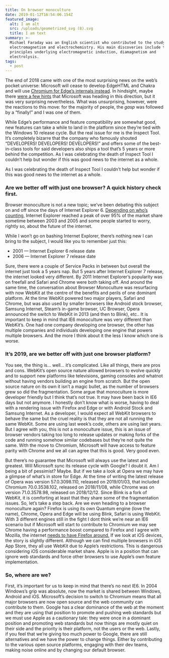 ```yaml
---
title: On browser monoculture
date: 2019-01-12T16:54:06.154Z
featured_image:
  alt: I am alt
  src: /uploads/geometrized_svg (8).svg
  title: I am text
summary: >-
  Michael Faraday was an English scientist who contributed to the study of
  electromagnetism and electrochemistry. His main discoveries include the
  principles underlying electromagnetic induction, diamagnetism and
  electrolysis.
tags:
  - post
---
```


The end of 2018 came with one of the most surprising news on the web’s pocket universe: Microsoft will cease to develop EdgeHTML and Chakra and will use [Chromium for Edge’s internals instead](https://github.com/MicrosoftEdge/MSEdge/blob/master/README.md). In hindsight, maybe there [were a few hints](https://9to5google.com/2018/11/19/microsoft-google-chrome-windows-10-arm/) that Microsoft was heading in this direction, but it was very surprising nevertheless. What was unsurprising, however, were the reactions to this move: for the majority of people, the _gasp_ was followed by a “finally!” and I was one of them.

While Edge’s performance and feature compatibility are somewhat good, new features can take a while to land in the platform since they’re tied with the Windows 10 release cycle. But the real issue for me is the Inspect Tool. It’s completely bizarre that the company who famously shouted “DEVELOPERS! DEVELOPERS! DEVELOPERS!” and offers some of the best-in-class tools for said developers also ships a tool that’s 5 years or more behind the competition. As I was celebrating the death of Inspect Tool I couldn’t help but wonder if this was good news to the internet as a whole.

As I was celebrating the death of Inspect Tool I couldn’t help but wonder if this was good news to the internet as a whole.

### Are we better off with just one browser? A quick history check first.

Browser monoculture is not a new topic; we’ve been debating this subject on and off since the days of Internet Explorer 6. [Depending on who’s counting](https://en.wikipedia.org/wiki/Usage_share_of_web_browsers), Internet Explorer reached a peak of over 95% of the market share sometime between 2003 and 2005 and some people started to worry, rightly so, about the future of the internet.

While I won’t go on bashing Internet Explorer, there’s nothing new I can bring to the subject, I would like you to remember just this:

- 2001 — Internet Explorer 6 release date
- 2006 — Internet Explorer 7 release date

Sure, there were a couple of Service Packs in between but overall the internet just took a 5 years nap. But 5 years after Internet Explorer 7 release, the internet looked very different. By 2011 Internet Explorer’s popularity was on freefall and Safari and Chrome were both taking off.
And around the same time, the conversation about Browser Monoculture was resurfacing with now WebKit at the centre of the benefits and perils of one dominant platform. At the time WebKit powered two major players, Safari and Chrome, but was also used by smaller browsers like Android stock browser, Samsung Internet, Steam’s in-game browser, UC Browser, Opera announced the switch to WebKit in 2013 (and then to Blink), etc..
It is important to keep in mind that IE6 monoculture was very different than WebKit’s. One had one company developing one browser, the other has multiple companies and individuals developing one engine that powers multiple browsers. And the more I think about it the less I know which one is worse.

### It’s 2019, are we better off with just one browser platform?

You see, the thing is… well… it’s complicated. Like all things, there are pros and cons. WebKit’s open source nature allowed browsers to evolve quickly and to support new platforms like televisions, gaming consoles and whatnot without having vendors building an engine from scratch. But the open source nature on its own it isn’t a magic bullet, as the number of browsers grew so did the fragmentation.
Some argue that monoculture is more developer friendly but I think that’s not true. It may have been back in IE6 days but not anymore.
I honestly don’t know what is worse, having to deal with a rendering issue with Firefox and Edge or with Android Stock and Samsung Internet.
As a developer, I would expect all WebKit browsers to behave the same but the cruel reality is that they are not all running the same WebKit. Some are using last week’s code, others are using last years. But I agree with you, this is not a monoculture issue, this is an issue of browser vendors taking too long to release updates or making forks of the code and running somehow similar codebases but they’re not quite the same.
With the move to Chromium, Microsoft will have access to feature parity with Chrome and we all can agree that this is good. Very good even.

But there’s no guarantee that Microsoft will always use the latest and greatest.
Will Microsoft sync its release cycle with Google? I doubt it. Am I being a bit of pessimist? Maybe. But if we take a look at Opera we may have a glimpse of what’s in store for Edge.
At the time of writing the latest release of Opera was version 57.0.3098.110, released on 2019/01/03, that included Chromium 70.0.3538.102, released on 2018/11/08, while Chrome was on version 71.0.3578.98, released on 2018/12/12.
Since Blink is a fork of WebKit, it is comforting at least that they share some of the fragmentation issues.
So, let’s take a step back. Are we even heading to a browser monoculture again? Firefox is using its own Quantum engine (love the name), Chrome, Opera and Edge will be using Blink, Safari is using WebKit.
With 3 different engines still in the fight I dont think we’re near an IE6 scenario but if Microsoft will start to contribute to Chromium we may see Chrome having a performance boost compared to Firefox and I agree with Mozilla, the internet [needs to have Firefox around.](https://blog.mozilla.org/blog/2018/12/06/goodbye-edge/) If we look at iOS devices, the story is slightly different. Although we can find multiple browsers in iOS App Store, they all use WebKit due to Apple’s restrictions. This is dangerous considering iOS considerable market share. Apple is in a position that can ignore web standards and force other browsers to use Apple’s own feature implementation.

### So, where are we?

First, it’s important for us to keep in mind that there’s no next IE6. In 2004 Windows’s grip was absolute, now the market is shared between Windows, Android and iOS. Microsoft’s decision to switch to Chromium means that all major browsers are now open source and the web community can contribute to them.
Google has a clear dominance of the web at the moment and they are using that position to promote and pushing web standards but we must use Apple as a cautionary tale: they were once in a dominant position and promoting web standards but now things are mostly quiet on their side and the priority is their platform, not the users or the web.
Lastly, if you feel that we’re giving too much power to Google, there are still alternatives and we have the power to change things. Either by contributing to the various open source platforms, engaging with their dev teams, making noise online and by changing our default browser.
